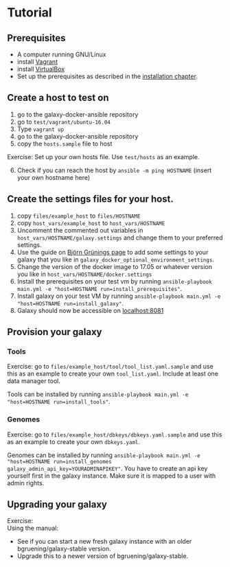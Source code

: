 # Tutorial

## Prerequisites

* A computer running GNU/Linux
* install [Vagrant](https://www.vagrantup.com/)
* install [VirtualBox](https://www.virtualbox.org/)
* Set up the prerequisites as described in the [installation chapter](../user_guide/installation.md).

## Create a host to test on
1. go to the galaxy-docker-ansible repository
2. go to `test/vagrant/ubuntu-16.04`
3. Type `vagrant up`
4. go to the galaxy-docker-ansible repository
5. copy the `hosts.sample` file to host

Exercise: Set up your own hosts file. Use `test/hosts` as an example.

6. Check if you can reach the host by `ansible -m ping HOSTNAME` (insert your own hostname here)

## Create the settings files for your host.
1. copy `files/example_host` to `files/HOSTNAME`
2. copy `host_vars/example_host` to `host_vars/HOSTNAME`
3. Uncomment the commented out variables in `host_vars/HOSTNAME/galaxy.settings` and change them to your preferred settings.
4. Use the guide on [Björn Grünings page](https://github.com/bgruening/docker-galaxy-stable#Galaxys-config-settings) to add some settings to your galaxy that you like in `galaxy_docker_optional_environment_settings`.
5. Change the version of the docker image to 17.05 or whatever version you like in `host_vars/HOSTNAME/docker.settings`
6. Install the prerequisites on your test vm by running `ansible-playbook main.yml -e "host=HOSTNAME run=install_prerequisites"`.
7. Install galaxy on your test VM by running `ansible-playbook main.yml -e "host=HOSTNAME run=install_galaxy"`.
8. Galaxy should now be accessible on [localhost:8081](http://localhost:8081)

## Provision your galaxy

### Tools
Exercise: go to `files/example_host/tool/tool_list.yaml.sample` and use this as an example to create your own `tool_list.yaml`. Include at least one data manager tool.

Tools can be installed by running `ansible-playbook main.yml -e "host=HOSTNAME run=install_tools"`.

### Genomes
Exercise: go to `files/example_host/dbkeys/dbkeys.yaml.sample` and use this as an example to create your own `dbkeys.yaml`.

Genomes can be installed by running `ansible-playbook main.yml -e "host=HOSTNAME run=install_genomes galaxy_admin_api_key=YOURADMINAPIKEY"`. You have to create an api key yourself first in the galaxy instance. Make sure it is mapped to a user with admin rights.

## Upgrading your galaxy
Exercise:  
Using the manual:
* See if you can start a new fresh galaxy instance with an older bgruening/galaxy-stable version.
* Upgrade this to a newer version of bgruening/galaxy-stable.
